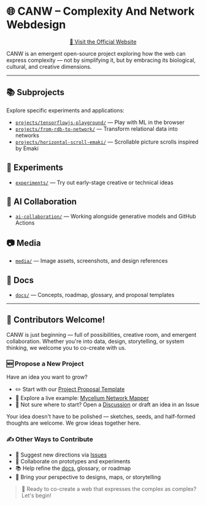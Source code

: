 # 🌐 CANW – Complexity And Network Webdesign

<p align="center">
  <a href="https://your-project-name.vercel.app" target="_blank">
    🚀 Visit the Official Website
  </a>
</p>

CANW is an emergent open-source project exploring how the web can express complexity — not by simplifying it, but by embracing its biological, cultural, and creative dimensions.

---

## 📚 Subprojects

Explore specific experiments and applications:

- [`projects/tensorflowjs-playground/`](./projects/tensorflowjs-playground/README.md) — Play with ML in the browser
- [`projects/from-rdb-to-network/`](./projects/from-rdb-to-network/README.md) — Transform relational data into networks
- [`projects/horizontal-scroll-emaki/`](./projects/horizontal-scroll-emaki/README.md) — Scrollable picture scrolls inspired by Emaki

## 🧪 Experiments

- [`experiments/`](./experiments/README.md) — Try out early-stage creative or technical ideas

## 🤝 AI Collaboration

- [`ai-collaboration/`](./ai-collaboration/README.md) — Working alongside generative models and GitHub Actions

## 📷 Media

- [`media/`](./media/README.md) — Image assets, screenshots, and design references

## 📖 Docs

- [`docs/`](./docs/README.md) — Concepts, roadmap, glossary, and proposal templates

---

## 🌟 Contributors Welcome!

CANW is just beginning — full of possibilities, creative room, and emergent collaboration.
Whether you're into data, design, storytelling, or system thinking, we welcome you to co-create with us.

### 🆕 Propose a New Project

Have an idea you want to grow?

- ✏️ Start with our [Project Proposal Template](./docs/new_project_proposal/new_project_proposal.md)
- 🌿 Explore a live example: [Mycelium Network Mapper](./docs/new_project_proposal/sample/mycelium-network-mapper.md)
- 💬 Not sure where to start? Open a [Discussion](https://github.com/your-repo/discussions) or draft an idea in an Issue

Your idea doesn't have to be polished — sketches, seeds, and half-formed thoughts are welcome.
We grow ideas together here.

### ✍️ Other Ways to Contribute

- 📌 Suggest new directions via [Issues](https://github.com/your-repo/issues)
- 🧪 Collaborate on prototypes and experiments
- 📚 Help refine the [docs](./docs/README.md), glossary, or roadmap
- 🎨 Bring your perspective to designs, maps, or storytelling

> 🌱 Ready to co-create a web that expresses the complex as complex? Let's begin!
